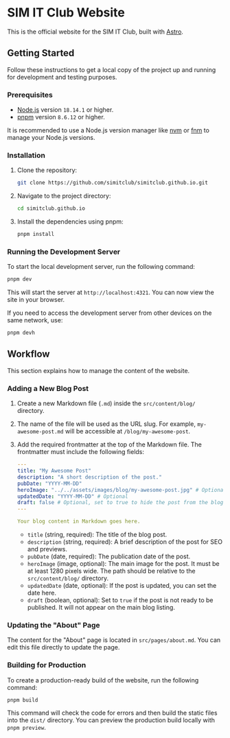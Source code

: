 # SIM IT Club Website

This is the official website for the SIM IT Club, built with [Astro](https://astro.build/).

## Getting Started

Follow these instructions to get a local copy of the project up and running for development and testing purposes.

### Prerequisites

- [Node.js](https://nodejs.org/) version `18.14.1` or higher.
- [pnpm](https://pnpm.io/) version `8.6.12` or higher.

It is recommended to use a Node.js version manager like [nvm](https://github.com/nvm-sh/nvm) or [fnm](https://github.com/schniz/fnm) to manage your Node.js versions.

### Installation

1.  Clone the repository:
    ```sh
    git clone https://github.com/simitclub/simitclub.github.io.git
    ```
2.  Navigate to the project directory:
    ```sh
    cd simitclub.github.io
    ```
3.  Install the dependencies using pnpm:
    ```sh
    pnpm install
    ```

### Running the Development Server

To start the local development server, run the following command:

```sh
pnpm dev
```

This will start the server at `http://localhost:4321`. You can now view the site in your browser.

If you need to access the development server from other devices on the same network, use:

```sh
pnpm devh
```

## Workflow

This section explains how to manage the content of the website.

### Adding a New Blog Post

1.  Create a new Markdown file (`.md`) inside the `src/content/blog/` directory.
2.  The name of the file will be used as the URL slug. For example, `my-awesome-post.md` will be accessible at `/blog/my-awesome-post`.
3.  Add the required frontmatter at the top of the Markdown file. The frontmatter must include the following fields:

    ```yaml
    ---
    title: "My Awesome Post"
    description: "A short description of the post."
    pubDate: "YYYY-MM-DD"
    heroImage: "../../assets/images/blog/my-awesome-post.jpg" # Optional
    updatedDate: "YYYY-MM-DD" # Optional
    draft: false # Optional, set to true to hide the post from the blog index
    ---

    Your blog content in Markdown goes here.
    ```

    -   `title` (string, required): The title of the blog post.
    -   `description` (string, required): A brief description of the post for SEO and previews.
    -   `pubDate` (date, required): The publication date of the post.
    -   `heroImage` (image, optional): The main image for the post. It must be at least 1280 pixels wide. The path should be relative to the `src/content/blog/` directory.
    -   `updatedDate` (date, optional): If the post is updated, you can set the date here.
    -   `draft` (boolean, optional): Set to `true` if the post is not ready to be published. It will not appear on the main blog listing.

### Updating the "About" Page

The content for the "About" page is located in `src/pages/about.md`. You can edit this file directly to update the page.

### Building for Production

To create a production-ready build of the website, run the following command:

```sh
pnpm build
```

This command will check the code for errors and then build the static files into the `dist/` directory. You can preview the production build locally with `pnpm preview`.
